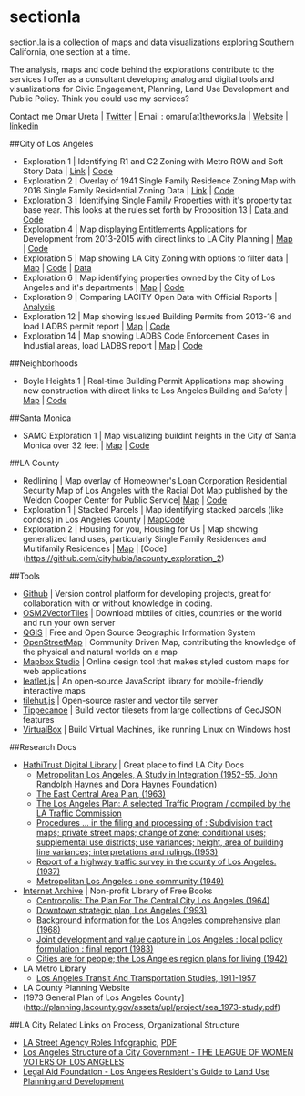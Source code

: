 # sectionla
section.la is a collection of maps and data visualizations exploring Southern California, one section at a time. 

The analysis, maps and code behind the explorations contribute to the services I offer as a consultant developing analog and digital tools and visualizations for Civic Engagement, Planning, Land Use Development and Public Policy. Think you could use my services?

Contact me Omar Ureta | [Twitter](https://twitter.com/theworksla) | Email : omaru[at]theworks.la | [Website](http://www.theworks.la/) | [linkedin](https://www.linkedin.com/in/omar-ureta-87195a55)

##City of Los Angeles
* Exploration 1 | Identifying R1 and C2 Zoning with Metro ROW and Soft Story Data | [Link](http://cityhubla.github.io/lacity_exploration_1) | [Code](https://github.com/cityhubla/lacity_exploration_1)
* Exploration 2 | Overlay of 1941 Single Family Residence Zoning Map with 2016 Single Family Residential Zoning Data | [Link](http://cityhubla.github.io/lacity_exploration_2/) | [Code](https://github.com/cityhubla/lacity_exploration_2)
* Exploration 3 | Identifying Single Family Properties with it's property tax base year. This looks at the rules set forth by Proposition 13 | [Data and Code](https://github.com/cityhubla/lacity_exploration_3)
* Exploration 4 | Map displaying Entitlements Applications for Development from 2013-2015 with direct links to LA City Planning | [Map](http://cityhubla.github.io/LA-City-Entitlements/) | [Code](https://github.com/cityhubla/LA-City-Entitlements)
* Exploration 5 | Map showing LA City Zoning with options to filter data | [Map](http://cityhubla.github.io/lacity_exploration_5/index_2.html) | [Code](https://github.com/cityhubla/lacity_exploration_5/) | [Data](https://t.co/YorkuQISjV)
* Exploration 6 | Map identifying properties owned by the City of Los Angeles and it's departments | [Map](http://cityhubla.github.io/lacityproperties/) | [Code](https://github.com/cityhubla/lacityproperties)
* Exploration 9 | Comparing LACITY Open Data with Official Reports | [Analysis](https://github.com/cityhubla/lacity_exploration_9)
* Exploration 12 | Map showing Issued Building Permits from 2013-16 and load LADBS permit report | [Map](https://cityhubla.github.io/lacity_exploration_12/#12.38/34.0644/-118.2724) | [Code](https://github.com/cityhubla/lacity_exploration_12)
* Exploration 14 | Map showing LADBS Code Enforcement Cases in Industial areas, load LADBS report | [Map](https://cityhubla.github.io/lacity_exploration_14/#13/34.0437/-118.2583) | [Code](https://github.com/cityhubla/lacity_exploration_14)

##Neighborhoods
* Boyle Heights 1 | Real-time Building Permit Applications map showing new construction with direct links to Los Angeles Building and Safety | [Map](http://cityhubla.github.io/bhmap/) | [Code](https://github.com/cityhubla/bhmap)
 
##Santa Monica
* SAMO Exploration 1 | Map visualizing buildint heights in the City of Santa Monica over 32 feet | [Map](https://cityhubla.github.io/samo_exploration_1/) | [Code](https://github.com/cityhubla/samo_exploration_1)

##LA County
* Redlining | Map overlay of Homeowner's Loan Corporation Residential Security Map of Los Angeles with the Racial Dot Map published by the Weldon Cooper Center for Public Service| [Map](http://cityhubla.github.io/holc_redlining/) | [Code](https://github.com/cityhubla/holc_redlining)
* Exploration 1 | Stacked Parcels | Map identifying stacked parcels (like condos) in Los Angeles County | [Map](https://cityhubla.github.io/lacounty_exploration_1/)[Code](https://github.com/cityhubla/lacounty_exploration_1)
* Exploration 2 | Housing for you, Housing for Us | Map showing generalized land uses, particularly Single Family Residences and Multifamily Residences | [Map](https://cityhubla.github.io/lacounty_exploration_2/) | [Code] (https://github.com/cityhubla/lacounty_exploration_2)

##Tools
* [Github](http://www.github.com) | Version control platform for developing projects, great for collaboration with or without knowledge in coding. 
* [OSM2VectorTiles](http://osm2vectortiles.org/) | Download mbtiles of cities, countries or the world and run your own server
* [QGIS](http://qgis.com/) | Free and Open Source Geographic Information System
* [OpenStreetMap](http://www.openstreetmap.org/) | Community Driven Map, contributing the knowledge of the physical and natural worlds on a map
* [Mapbox Studio](https://www.mapbox.com/mapbox-studio/) | Online design tool that makes styled custom maps for web applications
* [leaflet.js](http://leafletjs.com/) | An open-source JavaScript library for mobile-friendly interactive maps
* [tilehut.js](https://github.com/b-g/tilehut) | Open-source raster and vector tile server
* [Tippecanoe](https://github.com/mapbox/tippecanoe) | Build vector tilesets from large collections of GeoJSON features
* [VirtualBox](https://www.virtualbox.org/wiki/VirtualBox) | Build Virtual Machines, like running Linux on Windows host

##Research Docs
* [HathiTrust Digital Library](https://www.hathitrust.org/) | Great place to find LA City Docs
  * [Metropolitan Los Angeles, A Study in Integration (1952-55, John Randolph Haynes and Dora Haynes Foundation)](https://catalog.hathitrust.org/Record/001150641)
  * [The East Central Area Plan, (1963)](https://catalog.hathitrust.org/Record/000342257)
  * [The Los Angeles Plan: A selected Traffic Program / compiled by the LA Traffic Commission](https://catalog.hathitrust.org/Record/100337820)
  * [Procedures ... in the filing and processing of : Subdivision tract maps; private street maps; change of zone; conditional uses; supplemental use districts; use variances; height, area of building line variances; interpretations and rulings.(1953)](https://catalog.hathitrust.org/Record/000648625)
  * [Report of a highway traffic survey in the county of Los Angeles.(1937)](https://catalog.hathitrust.org/Record/001348998)
  * [Metropolitan Los Angeles : one community (1949)](https://catalog.hathitrust.org/Record/005888678)
* [Internet Archive](https://archive.org/) | Non-profit Library of Free Books
  * [Centropolis: The Plan For The Central City Los Angeles (1964)](https://archive.org/details/CentropolisThePlanForTheCentralCityLosAngeles)
  * [Downtown strategic plan, Los Angeles (1993)](https://archive.org/details/downtownstrategi00losa)
  * [Background information for the Los Angeles comprehensive plan (1968)](https://archive.org/details/cu31924024417341)
  * [Joint development and value capture in Los Angeles : local policy formulation : final report (1983)](https://archive.org/details/jointdevelopment00sout)
  * [Cities are for people; the Los Angeles region plans for living (1942)](https://archive.org/details/citiesareforpeop00scotrich)
* LA Metro Library
  * [Los Angeles Transit And Transportation Studies, 1911-1957](https://www.metro.net/about/library/archives/visions-studies/los-angeles-transit-and-transportation-studies/)
* LA County Planning Website
 *  [1973 General Plan of Los Angeles County] (http://planning.lacounty.gov/assets/upl/project/sea_1973-study.pdf)
 
##LA City Related Links on Process, Organizational Structure
* [LA Street Agency Roles Infographic](http://164.67.121.27/files/Lewis_Center/images/Street%20Cross%20Section.jpg), [PDF](http://enterprisecommunity.org/sites/default/files/media-library/where-we-work/southern-california/TOD%20U/complete-streets-101-handout-la-street-agency-roles.pdf)
* [Los Angeles Structure of a City Government - THE LEAGUE OF WOMEN VOTERS OF LOS ANGELES](http://www.lwvlosangeles.org/files/Structure_of_a_City.pdf)
* [Legal Aid Foundation - Los Angeles Resident's Guide to Land Use Planning and Development](http://90032.org/eastern-lombardy/docs/land-use-planning-development-guide.pdf)
